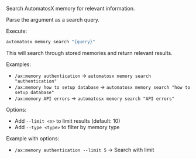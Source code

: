 Search AutomatosX memory for relevant information.

Parse the argument as a search query.

Execute:
```bash
automatosx memory search "{query}"
```

This will search through stored memories and return relevant results.

Examples:
- `/ax:memory authentication` → `automatosx memory search "authentication"`
- `/ax:memory how to setup database` → `automatosx memory search "how to setup database"`
- `/ax:memory API errors` → `automatosx memory search "API errors"`

Options:
- Add `--limit <n>` to limit results (default: 10)
- Add `--type <type>` to filter by memory type

Example with options:
- `/ax:memory authentication --limit 5` → Search with limit
